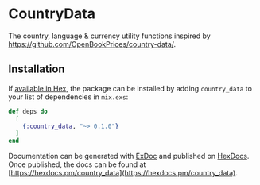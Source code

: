 # CountryData

The country, language & currency utility functions inspired by https://github.com/OpenBookPrices/country-data/.

## Installation

If [available in Hex](https://hex.pm/docs/publish), the package can be installed
by adding `country_data` to your list of dependencies in `mix.exs`:

```elixir
def deps do
  [
    {:country_data, "~> 0.1.0"}
  ]
end
```

Documentation can be generated with [ExDoc](https://github.com/elixir-lang/ex_doc)
and published on [HexDocs](https://hexdocs.pm). Once published, the docs can
be found at [https://hexdocs.pm/country_data](https://hexdocs.pm/country_data).
